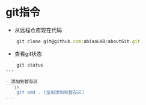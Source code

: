 # git指令
- 从远程仓库现在代码   
```js
    git clone git@github.com:abiaoLHB/aboutGit.git
```


- 查看git状态
```js  
    git status
···

- 添加到暂存区   
```js 
    git add . (全部添加到暂存区)
···
